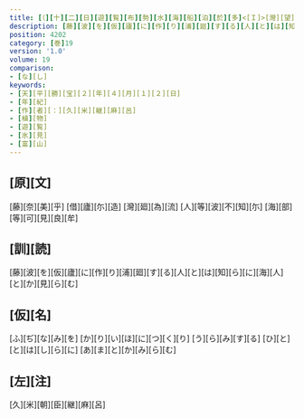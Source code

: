 ```yaml
---
title: [（][十][二][日][遊][覧][布][勢][水][海][船][泊][於][多]<[Ｉ]>[灣][望]<[見]>[藤][花][各][述][懐][作][歌][四][首][）]
description: [藤][波][を][仮][廬][に][作][り][浦][廻][す][る][人][と][は][知][ら][に][海][人][と][か][見][ら][む]
position: 4202
category: [巻]19
version: '1.0'
volume: 19
comparison:
- [な][し]
keywords:
- [天][平][勝][宝][２][年][４][月][１][２][日]
- [年][紀]
- [作][者][：][久][米][継][麻][呂]
- [植][物]
- [遊][覧]
- [氷][見]
- [富][山]
---
```


## [原][文]

[藤][奈][美][乎] [借][廬][尓][造] [灣][廻][為][流] [人][等][波][不][知][尓] [海][部][等][可][見][良][牟]

## [訓][読]

[藤][波][を][仮][廬][に][作][り][浦][廻][す][る][人][と][は][知][ら][に][海][人][と][か][見][ら][む]

## [仮][名]

[ふ][ぢ][な][み][を] [か][り][い][ほ][に][つ][く][り] [う][ら][み][す][る] [ひ][と][と][は][し][ら][に] [あ][ま][と][か][み][ら][む]

## [左][注]

[久][米][朝][臣][継][麻][呂]
